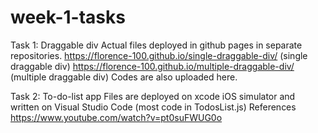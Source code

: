 # week-1-tasks

Task 1: Draggable div 
Actual files deployed in github pages in separate repositories. 
https://florence-100.github.io/single-draggable-div/ (single draggable div)
https://florence-100.github.io/multiple-draggable-div/ (multiple draggable div)
Codes are also uploaded here. 

Task 2: To-do-list app 
Files are deployed on xcode iOS simulator and written on Visual Studio Code (most code in TodosList.js)
References 
https://www.youtube.com/watch?v=pt0suFWUG0o
